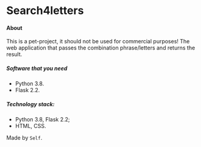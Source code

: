 # **Search4letters**

#### About
This is a pet-project, it should not be used for commercial purposes!
The web application that passes the combination phrase/letters and returns the result.

##### Software that you need
* Python 3.8.
* Flask 2.2.

##### Technology stack:
* Python 3.8, Flask 2.2;
* HTML, CSS.

Made by `Self`.